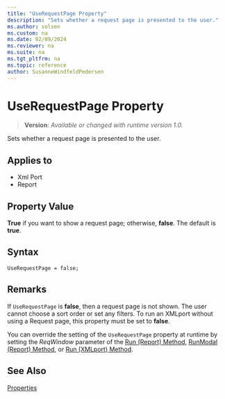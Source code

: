 ```yaml
---
title: "UseRequestPage Property"
description: "Sets whether a request page is presented to the user."
ms.author: solsen
ms.custom: na
ms.date: 02/09/2024
ms.reviewer: na
ms.suite: na
ms.tgt_pltfrm: na
ms.topic: reference
author: SusanneWindfeldPedersen
---
```

[//]: # (START>DO_NOT_EDIT)
[//]: # (IMPORTANT:Do not edit any of the content between here and the END>DO_NOT_EDIT.)
[//]: # (Any modifications should be made in the .xml files in the ModernDev repo.)
# UseRequestPage Property
> **Version**: _Available or changed with runtime version 1.0._

Sets whether a request page is presented to the user.

## Applies to
-   Xml Port
-   Report

[//]: # (IMPORTANT: END>DO_NOT_EDIT)


## Property Value  

**True** if you want to show a request page; otherwise, **false**. The default is **true**.

## Syntax

```AL
UseRequestPage = false;
```  
  
## Remarks  

If `UseRequestPage` is **false**, then a request page is not shown. The user cannot choose a sort order or set any filters. To run an XMLport without using a Request page, this property must be set to **false**.
  
You can override the setting of the `UseRequestPage` property at runtime by setting the *ReqWindow* parameter of the [Run (Report) Method](../methods-auto/report/report-run-method.md), [RunModal (Report) Method](../methods-auto/report/report-runmodal-method.md), or [Run (XMLport) Method](../methods-auto/xmlport/xmlport-run-method.md).

## See Also

[Properties](devenv-properties.md)  